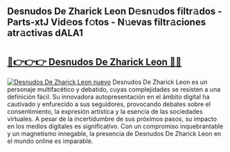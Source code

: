 ## Desnudos De Zharick Leon D𝚎sn𝚞dos filtr𝚊dos - Parts-xtJ Vid𝚎os f𝚘tos - N𝚞evas filtr𝚊ciones atr𝚊ctivas dALA1

# <h2><a href="http://mbcpfv.tromn.icu/?c=Desnudos+De+Zharick+Leon">🔗👉👉👉 Desnudos De Zharick Leon 🔗🔗</a></h2>

[![Desnudos De Zharick Leon nuevo](https://i.imgur.com/pEAQMta.gif)](http://mbcpfv.tromn.icu/?c=Desnudos+De+Zharick+Leon)
Desnudos De Zharick Leon es un personaje multifacético y debatido, cuyas complejidades se resisten a una definición fácil.  Su innovadora autopresentación en el ámbito digital ha cautivado y enfurecido a sus seguidores, provocando debates sobre el consentimiento, la expresión artística y la esencia de las sociedades virtuales. A pesar de la incertidumbre de sus próximos pasos, su impacto en los medios digitales es significativo. Con un compromiso inquebrantable y un magnetismo innegable, la presencia de Desnudos De Zharick Leon en el mundo online es imparable.
